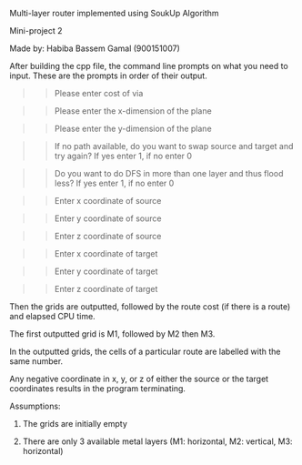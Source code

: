 Multi-layer router implemented using SoukUp Algorithm

Mini-project 2

Made by: Habiba Bassem Gamal (900151007)



After building the cpp file, the command line prompts on what you need to input. 
These are the prompts in order of their output. 


>> Please enter cost of via

>> Please enter the x-dimension of the plane

>>Please enter the y-dimension of the plane


>>If no path available, do you want to swap source and target and try again?
If yes enter 1, if no enter 0


>>Do you want to do DFS in more than one layer and thus flood less?
If yes enter 1, if no enter 0


>>Enter x coordinate of source

>>Enter y coordinate of source

>>Enter z coordinate of source

>>Enter x coordinate of target

>>Enter y coordinate of target

>>Enter z coordinate of target 


Then the grids are outputted, followed by the route cost (if there is a route) and elapsed CPU time. 

The first outputted grid is M1, followed by M2 then M3. 

In the outputted grids, the cells of a particular route are labelled with the same number. 

Any negative coordinate in x, y, or z of either the source or the target coordinates results in the program terminating. 

Assumptions: 
1) The grids are initially empty

2) There are only 3 available metal layers (M1: horizontal, M2: vertical, M3: horizontal)

